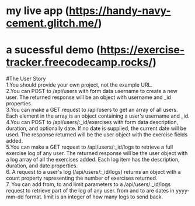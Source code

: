 # my live app (https://handy-navy-cement.glitch.me/)
# a sucessful demo (https://exercise-tracker.freecodecamp.rocks/)


#The User Story </br>
1.You should provide your own project, not the example URL. </br>
2.You can POST to /api/users with form data username to create a new user. The returned response will be an object with username and _id properties.</br>
3.You can make a GET request to /api/users to get an array of all users. Each element in the array is an object containing a user's username and _id.</br>
4.You can POST to /api/users/:_id/exercises with form data description, duration, and optionally date. If no date is supplied, the current date will be used. The response returned will be the user object with the exercise fields added.</br>
5.You can make a GET request to /api/users/:_id/logs to retrieve a full exercise log of any user. The returned response will be the user object with a log array of all the exercises added. Each log item has the description, duration, and date properties.</br>
6. A request to a user's log (/api/users/:_id/logs) returns an object with a count property representing the number of exercises returned.</br>
7. You can add from, to and limit parameters to a /api/users/:_id/logs request to retrieve part of the log of any user. from and to are dates in yyyy-mm-dd format. limit is an integer of how many logs to send back.
